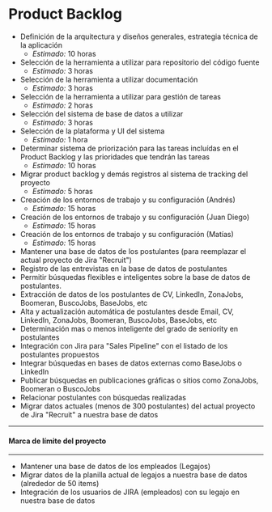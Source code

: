 # Product Backlog
* Definición de la arquitectura y diseños generales, estrategia técnica de la aplicación 
  * _Estimado:_ 10 horas
* Selección de la herramienta a utilizar para repositorio del código fuente 
  * _Estimado:_ 3 horas
* Selección de la herramienta a utilizar documentación
  * _Estimado:_ 3 horas
* Selección de la herramienta a utilizar para gestión de tareas
  * _Estimado:_ 2 horas
* Selección del sistema de base de datos a utilizar
  * _Estimado:_ 3 horas
* Selección de la plataforma y UI del sistema
  * _Estimado:_ 1 hora
* Determinar sistema de priorización para las tareas incluídas en el Product Backlog y las prioridades que tendrán las tareas
  * _Estimado:_ 10 horas
* Migrar product backlog y demás registros al sistema de tracking del proyecto
  * _Estimado:_ 5 horas
* Creación de los entornos de trabajo y su configuración (Andrés)
  * _Estimado:_ 15 horas
* Creación de los entornos de trabajo y su configuración (Juan Diego)
  * _Estimado:_ 15 horas
* Creación de los entornos de trabajo y su configuración (Matías)
  * _Estimado:_ 15 horas
* Mantener una base de datos de los postulantes (para reemplazar el actual proyecto de Jira "Recruit") 
* Registro de las entrevistas en la base de datos de postulantes
* Permitir búsquedas flexibles e inteligentes sobre la base de datos de postulantes. 
* Extracción de datos de los postulantes de CV, LinkedIn, ZonaJobs,  Boomeran, BuscoJobs, BaseJobs, etc
* Alta y actualización automática de postulantes desde Email, CV, LinkedIn, ZonaJobs,  Boomeran, BuscoJobs, BaseJobs, etc
* Determinación mas o menos inteligente del grado de seniority en postulantes
* Integración con Jira para "Sales Pipeline" con el listado de los postulantes propuestos
* Integrar búsquedas en bases de datos externas como BaseJobs o LinkedIn 
* Publicar búsquedas en publicaciones gráficas o sitios como ZonaJobs,  Boomeran o BuscoJobs
* Relacionar postulantes con búsquedas realizadas
* Migrar datos actuales (menos de 300 postulantes) del actual proyecto de Jira "Recruit" a nuestra base de datos

***
#### Marca de límite del proyecto
***

* Mantener una base de datos de los empleados (Legajos) 
* Migrar datos de la planilla actual de legajos a nuestra base de datos (alrededor de 50 items)
* Integración de los usuarios de JIRA (empleados) con su legajo en nuestra base de datos
